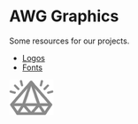 # AWG Graphics

Some resources for our projects.

  * [Logos](logos)
  * [Fonts](fonts)

![WaveGuides](https://github.com/waveguides/awg-graphics/raw/master/logos/awg/awg_diamond_gitfooter-grey.png)

